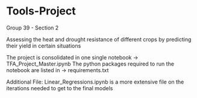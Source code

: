 # Tools-Project

Group 39 - Section 2

Assessing the heat and drought resistance of different crops by predicting their yield in certain situations

The project is consolidated in one single notebook -> TFA_Project_Master.ipynb 
The python packages required to run the notebook are listed in -> requirements.txt


Additional File:
Linear_Regressions.ipynb is a more extensive file on the iterations needed to get to the final models
